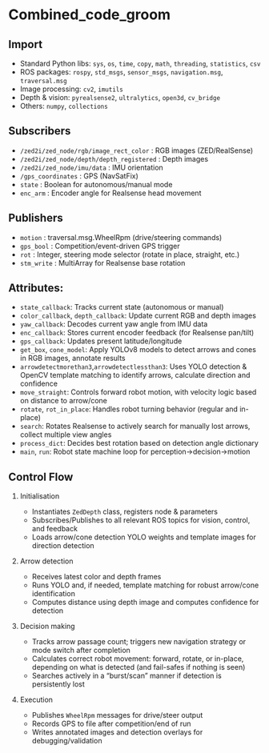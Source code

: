 # Combined_code_groom
## Import
- Standard Python libs: `sys`, `os`, `time`, `copy`, `math`, `threading`, `statistics`, `csv`
- ROS packages: `rospy`, `std_msgs`, `sensor_msgs`, `navigation.msg`, `traversal.msg`
- Image processing: `cv2`, `imutils`
- Depth & vision: `pyrealsense2`, `ultralytics`, `open3d`, `cv_bridge`
- Others: `numpy`, `collections`

## Subscribers
- `/zed2i/zed_node/rgb/image_rect_color` : RGB images (ZED/RealSense)
- `/zed2i/zed_node/depth/depth_registered` : Depth images
- `/zed2i/zed_node/imu/data` : IMU orientation
- `/gps_coordinates` : GPS (NavSatFix)
- `state` : Boolean for autonomous/manual mode
- `enc_arm` : Encoder angle for Realsense head movement

## Publishers
- `motion` : traversal.msg.WheelRpm (drive/steering commands)
- `gps_bool` : Competition/event-driven GPS trigger
- `rot` : Integer, steering mode selector (rotate in place, straight, etc.)
- `stm_write` : MultiArray for Realsense base rotation

## Attributes:
- `state_callback`: Tracks current state (autonomous or manual)
- `color_callback`, `depth_callback`: Update current RGB and depth images
- `yaw_callback`: Decodes current yaw angle from IMU data
- `enc_callback`: Stores current encoder feedback (for Realsense pan/tilt)
- `gps_callback`: Updates present latitude/longitude
- `get_box`, `cone_model`: Apply YOLOv8 models to detect arrows and cones in RGB images, annotate results
- `arrowdetectmorethan3`,`arrowdetectlessthan3`: Uses YOLO detection & OpenCV template matching to identify arrows, calculate direction and confidence
- `move_straight`: Controls forward robot motion, with velocity logic based on distance to arrow/cone
- `rotate`, `rot_in_place`: Handles robot turning behavior (regular and in-place)
- `search`: Rotates Realsense to actively search for manually lost arrows, collect multiple view angles
- `process_dict`: Decides best rotation based on detection angle dictionary
- `main`, `run`: Robot state machine loop for perception→decision→motion

## Control Flow
1. Initialisation
   - Instantiates `ZedDepth` class, registers node & parameters
   - Subscribes/Publishes to all relevant ROS topics for vision, control, and feedback
   - Loads arrow/cone detection YOLO weights and template images for direction detection

2. Arrow detection
   - Receives latest color and depth frames
   - Runs YOLO and, if needed, template matching for robust arrow/cone identification
   - Computes distance using depth image and computes confidence for detection

3. Decision making
   - Tracks arrow passage count; triggers new navigation strategy or mode switch after completion
   - Calculates correct robot movement: forward, rotate, or in-place, depending on what is detected (and fail-safes if nothing is seen)
   - Searches actively in a “burst/scan” manner if detection is persistently lost

4. Execution
   - Publishes `WheelRpm` messages for drive/steer output
   - Records GPS to file after competition/end of run
   - Writes annotated images and detection overlays for debugging/validation



